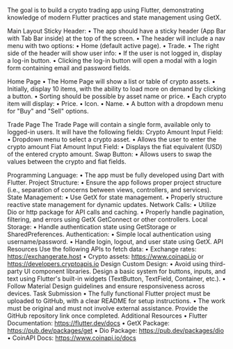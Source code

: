 The goal is to build a crypto trading app using Flutter, demonstrating knowledge of
modern Flutter practices and state management using GetX.

Main Layout
Sticky Header:
• The app should have a sticky header (App Bar with Tab Bar inside) at the top of the screen.
• The header will include a nav menu with two options:
• Home (default active page).
• Trade.
• The right side of the header will show user info:
• If the user is not logged in, display a log-in button.
• Clicking the log-in button will open a modal with a login form containing
email and password fields.

Home Page
• The Home Page will show a list or table of crypto assets.
• Initially, display 10 items, with the ability to load more on demand by
clicking a button.
• Sorting should be possible by asset name or price.
• Each crypto item will display:
• Price.
• Icon.
• Name.
• A button with a dropdown menu for "Buy" and "Sell" options.

Trade Page
The Trade Page will contain a single form, available only to
logged-in users. It will have the following fields:
Crypto Amount Input Field:
• Dropdown menu to select a crypto asset.
• Allows the user to enter the crypto amount
Fiat Amount Input Field:
• Displays the fiat equivalent (USD) of the entered crypto amount.
Swap Button:
• Allows users to swap the values between the crypto and fiat
fields.

Programming Language:
• The app must be fully developed using Dart with Flutter.
Project Structure:
• Ensure the app follows proper project structure (i.e., separation of
concerns between views, controllers, and services).
State Management:
• Use GetX for state management.
• Properly structure reactive state management for dynamic updates.
Network Calls:
• Utilize Dio or http package for API calls and caching.
• Properly handle pagination, filtering, and errors using GetX GetConnect or
other controllers.
Local Storage:
• Handle authentication state using GetStorage or SharedPreferences.
Authentication:
• Simple local authentication using username/password.
• Handle login, logout, and user state using GetX. API
Resources
Use the following APIs to fetch data:
• Exchange rates: https://exchangerate.host
• Crypto assets: https://www.coinapi.io or https://developers.cryptoapis.io
Design
Custom Design:
• Avoid using third-party UI component libraries. Design a basic system for
buttons, inputs, and text using Flutter's built-in widgets (TextButton,
TextField, Container, etc.).
• Follow Material Design guidelines and ensure responsiveness across
devices.
Task Submission
• The fully functional Flutter project must be uploaded to GitHub, with a clear
README for setup instructions.
• The work must be original and must not involve external assistance.
Provide the GitHub repository link once completed.
Additional Resources
• Flutter Documentation: https://flutter.dev/docs
• GetX Package: https://pub.dev/packages/get
• Dio Package: https://pub.dev/packages/dio
• CoinAPI Docs: https://www.coinapi.io/docs
